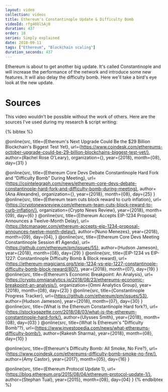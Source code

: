 ```yaml
---
layout: video
collection: videos
title: Ethereum's Constantinople Update & Difficulty Bomb 
videoId: rfg408lSAj0
duration: 437
order: 18
series: Simply explained
date: 2018-09-11
tags: ["Ethereum", "Blockchain scaling"]
duration_seconds: 437
---
```


Ethereum is about to get another big update. It's called Constantinople and will increase the performance of the network and introduce some new features. It will also delay the difficulty bomb. Here we'll take a bird's eye look at the new update.

# Sources
This video wouldn't be possible without the work of others. Here are the sources I've used during my research & script writing:

{% bibtex %}

@online{src,
    title={Ethereum's Next Upgrade Could Be the \$29 Billion Blockchain's Biggest Test Yet},
    url={https://www.coindesk.com/ethereums-october-upgrade-could-be-29-billion-blockchains-biggest-test-yet/},
    author={Rachel Rose O'Leary},
    organization={},
    year={2018},
    month={08},
    day={31}
}

@online{src,
    title={Ethereum Core Devs Debate Constantinople Hard Fork and “Difficulty Bomb” During Meeting},
    url={https://cointelegraph.com/news/ethereum-core-devs-debate-constantinople-hard-fork-and-difficulty-bomb-during-meeting},
    author={Ana Alexandre},
    organization={},
    year={2018},
    month={08},
    day={25}
}
@online{src,
    title={Ethereum team cuts block reward to curb inflation},
    url={https://cryptonewsreview.com/ethereum-team-cuts-block-reward-to-curb-inflation/},
    organization={Crypto News Review},
    year={2018},
    month={09},
    day={6}
}
@online{src,
    title={Ethereum Accepts EIP-1234 Proposal; Announces a Twelve-Month Delay},
    url={https://btcmanager.com/ethereum-accepts-eip-1234-proposal-announces-twelve-month-delay/},
    author={Nuno Menezes},
    year={2018},
    month={09},
    day={04},
}
@online{src,
    title={Ethereum Core Devs Meeting Constantinople Session #1 Agenda},
    url={https://github.com/ethereum/pm/issues/55},
    author={Hudson Jameson},
    year={2018},
    month={08},
    day={29}
}
@online{src,
    title={EIP-1234 vs EIP-1227: Constantinople Difficulty Bomb & Block reward},
    url={https://ethereum-magicians.org/t/eip-1234-vs-eip-1227-constantinople-difficulty-bomb-block-reward/807},
    year={2018},
    month={07},
    day={19}
}
@online{src,
    title={Ethereum’s Economic Breakpoint: An Analysis},
    url={https://crypto.omnianalytics.io/2018/08/23/ethereums-economic-breakpoint-an-analysis/},
    organization={Omni Analytics Group},
    year={2018},
    month={08},
    day={23}
}
@online{src,
    title={Constantinople Progress Tracker},
    url={https://github.com/ethereum/pm/issues/53},
    author={Hudson Jameson},
    year={2018},
    month={07},
    day={30}
}
@online{src,
    title={What is the Ethereum Constantinople Hard fork?},
    url={https://stocksgazette.com/2018/08/03/what-is-the-ethereum-constantinople-hard-fork/},
    author={Ulysses Smith},
    year={2018},
    month={08},
    day={03}
}
@online{src,
    title={What Is Ethereum's "Difficulty Bomb"?},
    url={https://www.investopedia.com/news/what-ethereums-difficulty-bomb/},
    author={Rakesh Sharma},
    year={2018},
    month={08},
    day={10}
}

@online{src,
    title={Ethereum's Difficulty Bomb: All Smoke, No Fire?},
    url={https://www.coindesk.com/ethereums-difficulty-bomb-smoke-no-fire/},
    author={Amy Castor},
    year={2017},
    month={05},
    day={16}
}

@online{src,
    title={Ethereum Protocol Update 1},
    url={https://blog.ethereum.org/2015/08/04/ethereum-protocol-update-1/},
    author={Stephan Tual},
    year={2015},
    month={08},
    day={04}
}
{% endbibtex %}